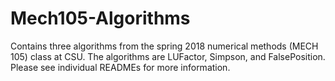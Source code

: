 # Mech105-Algorithms
Contains three algorithms from the spring 2018 numerical methods (MECH 105)  class at CSU. The algorithms are LUFactor, Simpson, and FalsePosition. Please see individual READMEs for more information. 
